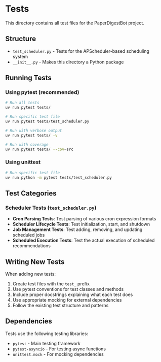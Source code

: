# Tests

This directory contains all test files for the PaperDigestBot project.

## Structure

- `test_scheduler.py` - Tests for the APScheduler-based scheduling system
- `__init__.py` - Makes this directory a Python package

## Running Tests

### Using pytest (recommended)

```bash
# Run all tests
uv run pytest tests/

# Run specific test file
uv run pytest tests/test_scheduler.py

# Run with verbose output
uv run pytest tests/ -v

# Run with coverage
uv run pytest tests/ --cov=src
```

### Using unittest

```bash
# Run specific test file
uv run python -m pytest tests/test_scheduler.py
```

## Test Categories

### Scheduler Tests (`test_scheduler.py`)

- **Cron Parsing Tests**: Test parsing of various cron expression formats
- **Scheduler Lifecycle Tests**: Test initialization, start, and shutdown
- **Job Management Tests**: Test adding, removing, and updating scheduled jobs
- **Scheduled Execution Tests**: Test the actual execution of scheduled recommendations

## Writing New Tests

When adding new tests:

1. Create test files with the `test_` prefix
2. Use pytest conventions for test classes and methods
3. Include proper docstrings explaining what each test does
4. Use appropriate mocking for external dependencies
5. Follow the existing test structure and patterns

## Dependencies

Tests use the following testing libraries:
- `pytest` - Main testing framework
- `pytest-asyncio` - For testing async functions
- `unittest.mock` - For mocking dependencies
